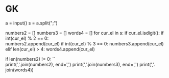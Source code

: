 # GK

a = input()
s = a.split(";")

numbers2 = []
numbers3 = []
words4 = []
for cur_el in s:
    if cur_el.isdigit():
        if int(cur_el) % 2 == 0:   
            numbers2.append(cur_el)
        if int(cur_el) % 3 == 0:
            numbers3.append(cur_el)
    elif len(cur_el) > 4:
            words4.append(cur_el)
            
if len(numbers2) != 0:
 ``        
print(','.join(numbers2), end=',')
print(','.join(numbers3), end=',')
print(','. join(words4))
